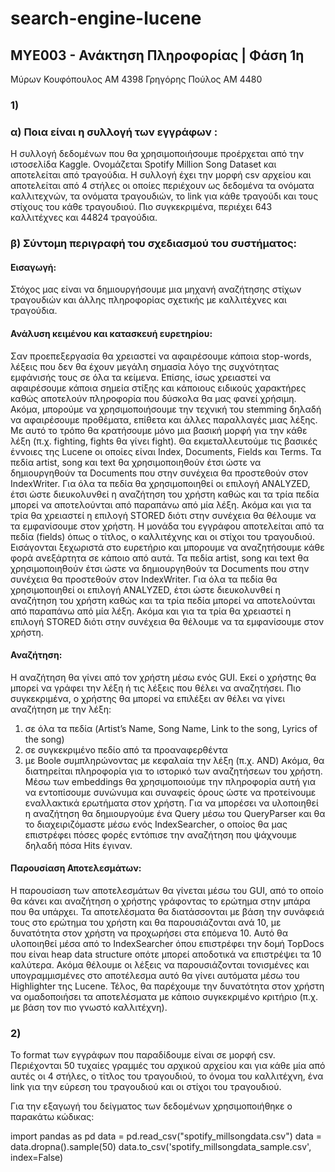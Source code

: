# search-engine-lucene #

## ΜΥΕ003 - Ανάκτηση Πληροφορίας | Φάση 1η ##

Μύρων Κουφόπουλος ΑΜ 4398
Γρηγόρης Πούλος ΑΜ 4480

### 1) ###
### α) Ποια είναι η συλλογή των εγγράφων : ###
 Η συλλογή δεδομένων που θα χρησιμοποιήσουμε προέρχεται από την ιστοσελίδα Kaggle. Ονομάζεται Spotify Million Song Dataset και αποτελείται από τραγούδια. Η συλλογή έχει την μορφή csv αρχείου και αποτελείται από 4 στήλες οι οποίες περιέχουν ως δεδομένα τα ονόματα καλλιτεχνών, τα ονόματα τραγουδιών, το link για κάθε τραγούδι και τους στίχους του κάθε τραγουδιού. Πιο συγκεκριμένα, περιέχει 643 καλλιτέχνες και 44824 τραγούδια.
### β) Σύντομη περιγραφή του σχεδιασμού του συστήματος: ###

#### Εισαγωγή: ####
 Στόχος μας είναι να δημιουργήσουμε μια μηχανή αναζήτησης στίχων τραγουδιών και άλλης πληροφορίας σχετικής με καλλιτέχνες και τραγούδια.
 
#### Ανάλυση κειμένου και κατασκευή ευρετηρίου: ####
 Σαν προεπεξεργασία θα χρειαστεί να αφαιρέσουμε κάποια stop-words, λέξεις που δεν θα έχουν μεγάλη σημασία λόγο της συχνότητας εμφάνισής τους σε όλα τα κείμενα. Επίσης, ίσως χρειαστεί να αφαιρέσουμε κάποια σημεία στίξης και κάποιους ειδικούς χαρακτήρες καθώς αποτελούν πληροφορία που δύσκολα θα μας φανεί χρήσιμη. Ακόμα, μπορούμε να χρησιμοποιήσουμε την τεχνική του stemming δηλαδή να αφαιρέσουμε προθέματα, επίθετα και άλλες παραλλαγές μιας λέξης. Με αυτό το τρόπο θα κρατήσουμε μόνο μια βασική μορφή για την κάθε λέξη (π.χ. fighting, fights θα γίνει fight).
 Θα εκμεταλλευτούμε τις βασικές έννοιες της Lucene οι οποίες είναι Index, Documents, Fields και Terms. Τα πεδία artist, song και text θα χρησιμοποιηθούν έτσι ώστε να δημιουργηθούν τα Documents που στην συνέχεια θα προστεθούν στον IndexWriter. Για όλα τα πεδία θα χρησιμοποιηθεί οι επιλογή ANALYZED, έτσι ώστε διευκολυνθεί η αναζήτηση του χρήστη καθώς και τα τρία πεδία μπορεί να αποτελούνται από παραπάνω από μία λέξη. Ακόμα και για τα τρία θα χρειαστεί η επιλογή STORED διότι στην συνέχεια θα θέλουμε να τα εμφανίσουμε στον χρήστη.
 Η μονάδα του εγγράφου αποτελείται από τα πεδία (fields) όπως ο τίτλος, ο καλλιτέχνης και οι στίχοι του τραγουδιού. Εισάγονται ξεχωριστά στο ευρετήριο και μπορουμε να αναζητήσουμε κάθε φορά ανεξάρτητα σε κάποιο από αυτά.
Τα πεδία artist, song και text θα χρησιμοποιηθούν έτσι ώστε να δημιουργηθούν τα Documents που στην συνέχεια θα προστεθούν στον IndexWriter. Για όλα τα πεδία θα χρησιμοποιηθεί οι επιλογή ANALYZED, έτσι ώστε διευκολυνθεί η αναζήτηση του χρήστη καθώς και τα τρία πεδία μπορεί να αποτελούνται από παραπάνω από μία λέξη. Ακόμα και για τα τρία θα χρειαστεί η επιλογή STORED διότι στην συνέχεια θα θέλουμε να τα εμφανίσουμε στον χρήστη.

#### Αναζήτηση: ####
 Η αναζήτηση θα γίνει από τον χρήστη μέσω ενός GUI. Εκεί ο χρήστης θα μπορεί να γράφει την λέξη ή τις λέξεις που θέλει να αναζητήσει. Πιο συγκεκριμένα, ο χρήστης θα μπορεί να επιλέξει αν θέλει να γίνει αναζήτηση με την λέξη:
 1) σε όλα τα πεδία (Artist’s Name, Song Name, Link to the song, Lyrics of the song)
 2) σε συγκεκριμένο πεδίο από τα προαναφερθέντα
 3) με Boole συμπληρώνοντας με κεφαλαία την λέξη (π.χ. AND)
 Ακόμα, θα διατηρείται πληροφορία για το ιστορικό των αναζητήσεων του χρήστη. Μέσω των embeddings θα χρησιμοποιούμε την πληροφορία αυτή για να  εντοπίσουμε συνώνυμα και συναφείς όρους ώστε να προτείνουμε εναλλακτικά ερωτήματα στον χρήστη.
 Για να μπορέσει να υλοποιηθεί η αναζήτηση θα δημιουργούμε ένα Query μέσω του QueryParser και θα το διαχειριζόμαστε μέσω ενός IndexSearcher, ο οποίος θα μας επιστρέφει πόσες φορές εντόπισε την αναζήτηση που ψάχνουμε δηλαδή πόσα Hits έγιναν.
 
#### Παρουσίαση Αποτελεσμάτων: ####
 Η παρουσίαση των αποτελεσμάτων θα γίνεται μέσω του GUI, από το οποίο θα κάνει και αναζήτηση ο χρήστης γράφοντας το ερώτημα στην μπάρα που θα υπάρχει. Τα αποτελέσματα θα διατάσσονται με βάση την συνάφειά τους στο ερώτημα του χρήστη και θα παρουσιάζονται ανά 10, με δυνατότητα στον χρήστη να προχωρήσει στα επόμενα 10. Αυτό θα υλοποιηθεί μέσα από το IndexSearcher όπου επιστρέφει την δομή TopDocs που είναι heap data structure οπότε μπορεί αποδοτικά να επιστρέψει τα 10 καλύτερα. Ακόμα θέλουμε οι λέξεις να παρουσιάζονται τονισμένες και υπογραμμισμένες στο αποτέλεσμα αυτό θα γίνει αυτόματα μέσω του Highlighter της Lucene. Τέλος, θα παρέχουμε την δυνατότητα στον χρήστη να ομαδοποιήσει τα αποτελέσματα με κάποιο συγκεκριμένο κριτήριο (π.χ. με βάση τον πιο γνωστό καλλιτέχνη).
### 2) ###
Το format των εγγράφων που παραδίδουμε είναι σε μορφή csv. Περιέχονται 50 τυχαίες γραμμές του αρχικού αρχείου και για κάθε μία από αυτές οι 4 στήλες, ο τίτλος του τραγουδιού, το όνομα του καλλιτέχνη, ένα link για την εύρεση του τραγουδιού και οι στίχοι του τραγουδιού.

Για την εξαγωγή του δείγματος των δεδομένων χρησιμοποιήθηκε ο παρακάτω κώδικας: 

import pandas as pd
data = pd.read_csv("spotify_millsongdata.csv")
data = data.dropna().sample(50)
data.to_csv('spotify_millsongdata_sample.csv', index=False)

